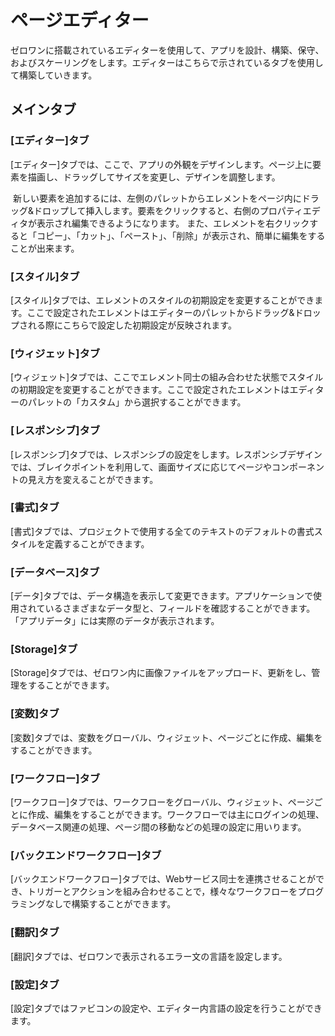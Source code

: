 # ページエディター

ゼロワンに搭載されているエディターを使用して、アプリを設計、構築、保守、およびスケーリングをします。エディターはこちらで示されているタブを使用して構築していきます。

## メインタブ

### \[エディター]タブ

\[エディター]タブでは、ここで、アプリの外観をデザインします。ページ上に要素を描画し、ドラッグしてサイズを変更し、デザインを調整します。

&#x20; 新しい要素を追加するには、左側のパレットからエレメントをページ内にドラッグ&ドロップして挿入します。要素をクリックすると、右側のプロパティエディタが表示され編集できるようになります。 また、エレメントを右クリックすると「コピー」、「カット」、「ペースト」、「削除」が表示され、簡単に編集をすることが出来ます。

### \[スタイル]タブ

\[スタイル]タブでは、エレメントのスタイルの初期設定を変更することができます。ここで設定されたエレメントはエディターのパレットからドラッグ&ドロップされる際にこちらで設定した初期設定が反映されます。

### \[ウィジェット]タブ

\[ウィジェット]タブでは、ここでエレメント同士の組み合わせた状態でスタイルの初期設定を変更することができます。ここで設定されたエレメントはエディターのパレットの「カスタム」から選択することができます。

### \[レスポンシブ]タブ

\[レスポンシブ]タブでは、レスポンシブの設定をします。レスポンシブデザインでは、ブレイクポイントを利用して、画面サイズに応じてページやコンポーネントの見え方を変えることができます。

### \[書式]タブ

\[書式]タブでは、プロジェクトで使用する全てのテキストのデフォルトの書式スタイルを定義することができます。

### \[データベース]タブ

\[データ]タブでは、データ構造を表示して変更できます。アプリケーションで使用されているさまざまなデータ型と、フィールドを確認することができます。「アプリデータ」には実際のデータが表示されます。

### \[Storage]タブ

\[Storage]タブでは、ゼロワン内に画像ファイルをアップロード、更新をし、管理をすることができます。

### \[変数]タブ

\[変数]タブでは、変数をグローバル、ウィジェット、ページごとに作成、編集をすることができます。

### \[ワークフロー]タブ

\[ワークフロー]タブでは、ワークフローをグローバル、ウィジェット、ページごとに作成、編集をすることができます。ワークフローでは主にログインの処理、データベース関連の処理、ページ間の移動などの処理の設定に用いります。

### \[バックエンドワークフロー]タブ

\[バックエンドワークフロー]タブでは、Webサービス同士を連携させることができ、トリガーとアクションを組み合わせることで，様々なワークフローをプログラミングなしで構築することができます。

### \[翻訳]タブ

\[翻訳]タブでは、ゼロワンで表示されるエラー文の言語を設定します。

### \[設定]タブ

\[設定]タブではファビコンの設定や、エディター内言語の設定を行うことができます。







####
